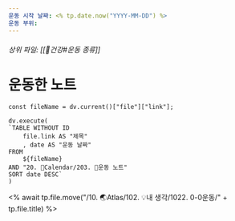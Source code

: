 ```yaml
---
운동 시작 날짜: <% tp.date.now("YYYY-MM-DD") %>
운동 부위: 
---
```

###### 상위 파일: [[🧭건강#운동 종류]]


# 운동한 노트
```dataviewjs
const fileName = dv.current()["file"]["link"];

dv.execute(
`TABLE WITHOUT ID
	file.link AS "제목"
	, date AS "운동 날짜"
FROM
	${fileName}
AND "20. 📅Calendar/203. 💪운동 노트"
SORT date DESC`
)
```

<% await tp.file.move("/10. 🌏Atlas/102. 💡내 생각/1022. 0-0운동/" + tp.file.title) %>
